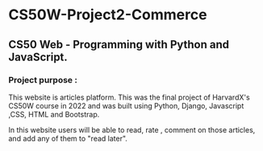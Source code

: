 # CS50W-Project2-Commerce

## CS50 Web - Programming with Python and JavaScript. 

### Project purpose :

This website is articles platform. This was the final project of HarvardX's CS50W course in 2022 and was built using Python, Django, Javascript ,CSS, HTML and Bootstrap.

In this website users will be able to read, rate , comment on those articles, and add any of them to "read later". 



